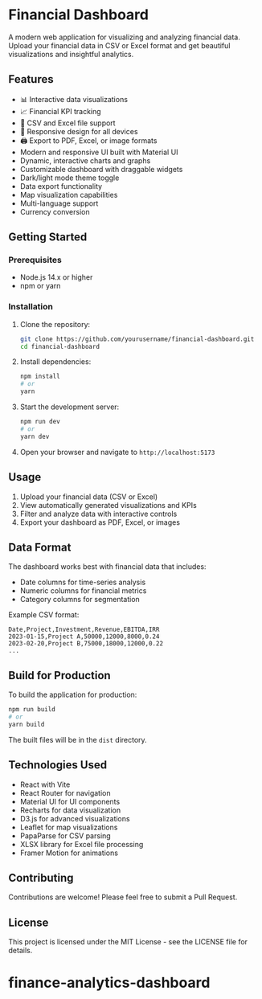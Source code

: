 # Financial Dashboard

A modern web application for visualizing and analyzing financial data. Upload your financial data in CSV or Excel format and get beautiful visualizations and insightful analytics.

## Features

- 📊 Interactive data visualizations
- 📈 Financial KPI tracking
- 📁 CSV and Excel file support
- 📱 Responsive design for all devices
- 🖨️ Export to PDF, Excel, or image formats
- Modern and responsive UI built with Material UI
- Dynamic, interactive charts and graphs
- Customizable dashboard with draggable widgets
- Dark/light mode theme toggle
- Data export functionality
- Map visualization capabilities
- Multi-language support
- Currency conversion

## Getting Started

### Prerequisites

- Node.js 14.x or higher
- npm or yarn

### Installation

1. Clone the repository:

   ```bash
   git clone https://github.com/yourusername/financial-dashboard.git
   cd financial-dashboard
   ```

2. Install dependencies:

   ```bash
   npm install
   # or
   yarn
   ```

3. Start the development server:

   ```bash
   npm run dev
   # or
   yarn dev
   ```

4. Open your browser and navigate to `http://localhost:5173`

## Usage

1. Upload your financial data (CSV or Excel)
2. View automatically generated visualizations and KPIs
3. Filter and analyze data with interactive controls
4. Export your dashboard as PDF, Excel, or images

## Data Format

The dashboard works best with financial data that includes:

- Date columns for time-series analysis
- Numeric columns for financial metrics
- Category columns for segmentation

Example CSV format:

```
Date,Project,Investment,Revenue,EBITDA,IRR
2023-01-15,Project A,50000,12000,8000,0.24
2023-02-20,Project B,75000,18000,12000,0.22
...
```

## Build for Production

To build the application for production:

```bash
npm run build
# or
yarn build
```

The built files will be in the `dist` directory.

## Technologies Used

- React with Vite
- React Router for navigation
- Material UI for UI components
- Recharts for data visualization
- D3.js for advanced visualizations
- Leaflet for map visualizations
- PapaParse for CSV parsing
- XLSX library for Excel file processing
- Framer Motion for animations

## Contributing

Contributions are welcome! Please feel free to submit a Pull Request.

## License

This project is licensed under the MIT License - see the LICENSE file for details.
# finance-analytics-dashboard
